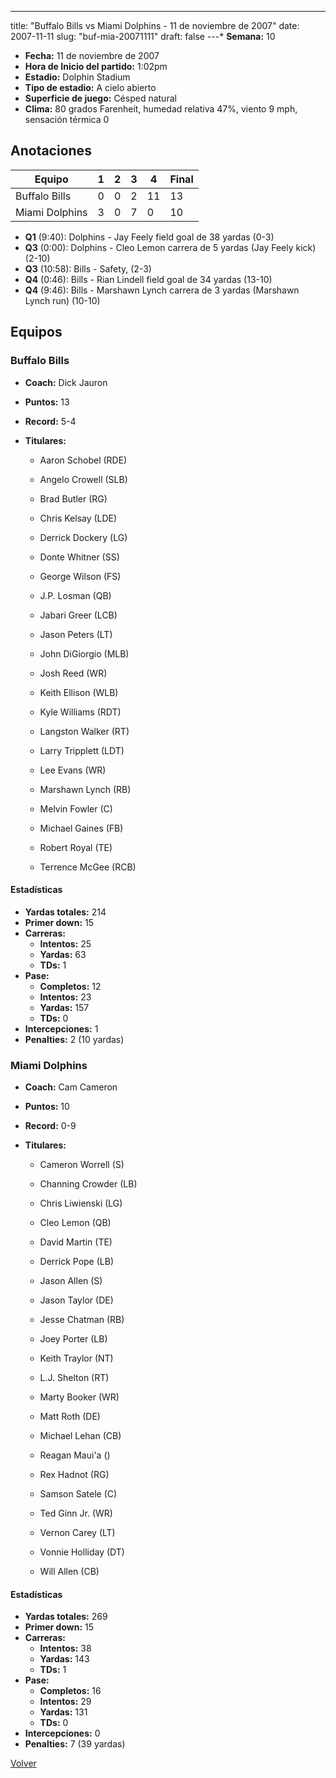 ---
title: "Buffalo Bills vs Miami Dolphins - 11 de noviembre de 2007"
date: 2007-11-11
slug: "buf-mia-20071111"
draft: false
---* **Semana:** 10
* **Fecha:** 11 de noviembre de 2007
* **Hora de Inicio del partido:** 1:02pm
* **Estadio:** Dolphin Stadium
* **Tipo de estadio:** A cielo abierto
* **Superficie de juego:** Césped natural
* **Clima:** 80 grados Farenheit, humedad relativa 47%, viento 9 mph, sensación térmica 0




## Anotaciones
| Equipo | 1 | 2 | 3 | 4 | Final |
|--------|---|---|---|---|-------|
| Buffalo Bills  | 0 | 0 | 2 | 11  | 13 |
| Miami Dolphins  | 3 | 0 | 7 | 0  | 10 |
* **Q1** (9:40): Dolphins - Jay Feely field goal de 38 yardas (0-3)
* **Q3** (0:00): Dolphins - Cleo Lemon carrera de 5 yardas (Jay Feely kick) (2-10)
* **Q3** (10:58): Bills - Safety, (2-3)
* **Q4** (0:46): Bills - Rian Lindell field goal de 34 yardas (13-10)
* **Q4** (9:46): Bills - Marshawn Lynch carrera de 3 yardas (Marshawn Lynch run) (10-10)


## Equipos


### Buffalo Bills
* **Coach:** Dick Jauron
* **Puntos:** 13
* **Record:** 5-4
* **Titulares:** 

  * Aaron Schobel (RDE) 

  * Angelo Crowell (SLB) 

  * Brad Butler (RG) 

  * Chris Kelsay (LDE) 

  * Derrick Dockery (LG) 

  * Donte Whitner (SS) 

  * George Wilson (FS) 

  * J.P. Losman (QB) 

  * Jabari Greer (LCB) 

  * Jason Peters (LT) 

  * John DiGiorgio (MLB) 

  * Josh Reed (WR) 

  * Keith Ellison (WLB) 

  * Kyle Williams (RDT) 

  * Langston Walker (RT) 

  * Larry Tripplett (LDT) 

  * Lee Evans (WR) 

  * Marshawn Lynch (RB) 

  * Melvin Fowler (C) 

  * Michael Gaines (FB) 

  * Robert Royal (TE) 

  * Terrence McGee (RCB) 

#### Estadísticas
* **Yardas totales:** 214
* **Primer down:** 15
* **Carreras:**
  * **Intentos:** 25
  * **Yardas:** 63
  * **TDs:** 1
* **Pase:**
  * **Completos:** 12
  * **Intentos:** 23
  * **Yardas:** 157
  * **TDs:** 0
* **Intercepciones:** 1
* **Penalties:** 2 (10 yardas)

### Miami Dolphins
* **Coach:** Cam Cameron
* **Puntos:** 10
* **Record:** 0-9
* **Titulares:** 

  * Cameron Worrell (S) 

  * Channing Crowder (LB) 

  * Chris Liwienski (LG) 

  * Cleo Lemon (QB) 

  * David Martin (TE) 

  * Derrick Pope (LB) 

  * Jason Allen (S) 

  * Jason Taylor (DE) 

  * Jesse Chatman (RB) 

  * Joey Porter (LB) 

  * Keith Traylor (NT) 

  * L.J. Shelton (RT) 

  * Marty Booker (WR) 

  * Matt Roth (DE) 

  * Michael Lehan (CB) 

  * Reagan Maui'a () 

  * Rex Hadnot (RG) 

  * Samson Satele (C) 

  * Ted Ginn Jr. (WR) 

  * Vernon Carey (LT) 

  * Vonnie Holliday (DT) 

  * Will Allen (CB) 

#### Estadísticas
* **Yardas totales:** 269
* **Primer down:** 15
* **Carreras:**
  * **Intentos:** 38
  * **Yardas:** 143
  * **TDs:** 1
* **Pase:**
  * **Completos:** 16
  * **Intentos:** 29
  * **Yardas:** 131
  * **TDs:** 0
* **Intercepciones:** 0
* **Penalties:** 7 (39 yardas)


[Volver](/historia/2007)
